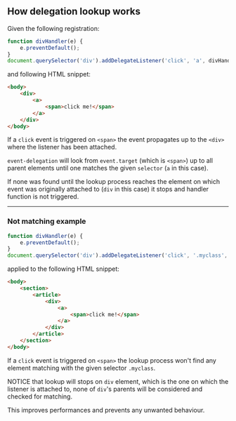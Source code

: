 ## How delegation lookup works

Given the following registration:

```javascript
function divHandler(e) {
    e.preventDefault();
}
document.querySelector('div').addDelegateListener('click', 'a', divHandler);
```

and following HTML snippet:
```html
<body>
    <div>
        <a>
            <span>click me!</span>
        </a>
    </div>
</body>
```

If a `click` event is triggered on `<span>` the event propagates up to the `<div>` where the listener has been attached.

`event-delegation` will look from `event.target` (which is `<span>`) up to all parent elements until one matches the given `selector` (`a` in this case).

If none was found until the lookup process reaches the element on which event was originally attached to (`div` in this case) it stops and handler function is not triggered.

---

### Not matching example


```javascript
function divHandler(e) {
    e.preventDefault();
}
document.querySelector('div').addDelegateListener('click', '.myclass', divHandler);
```
applied to the following HTML snippet:
```html
<body>
    <section>
        <article>
            <div>
                <a>
                    <span>click me!</span>
                </a>
            </div>
        </article>
    </section>
</body>
```

If a `click` event is triggered on `<span>` the lookup process won't find any element matching with the given selector `.myclass`.

NOTICE that lookup will stops on `div` element, which is the one on which the listener is attached to, none of `div`'s parents will be considered and checked for matching.

This improves performances and prevents any unwanted behaviour. 
